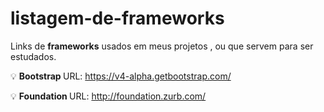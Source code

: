 # listagem-de-frameworks
Links de <strong>frameworks</strong> usados em meus projetos , ou que servem para ser estudados.

:bulb: <strong> Bootstrap </strong>
URL: https://v4-alpha.getbootstrap.com/ 

:bulb: <strong> Foundation </strong> 
URL: http://foundation.zurb.com/
